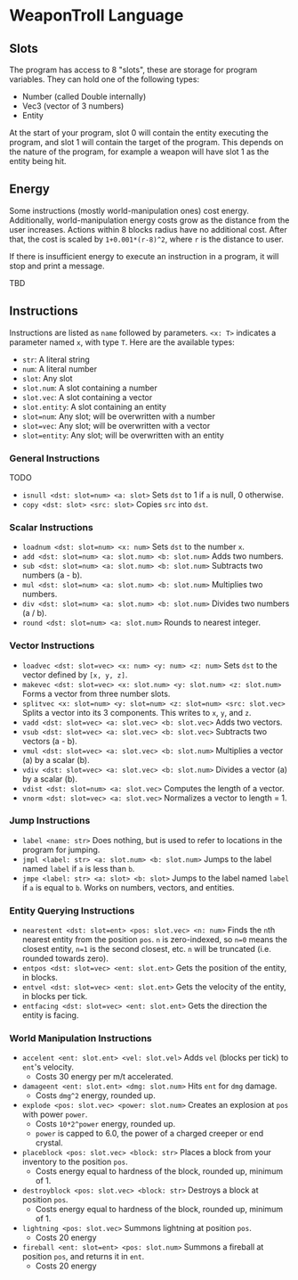 # WeaponTroll Language

## Slots

The program has access to 8 "slots", these are storage for
program variables. They can hold one of the following types:
- Number (called Double internally)
- Vec3 (vector of 3 numbers)
- Entity

At the start of your program, slot 0 will contain the entity executing the program,
and slot 1 will contain the target of the program. This depends on the nature of the program,
for example a weapon will have slot 1 as the entity being hit.

## Energy

Some instructions (mostly world-manipulation ones) cost energy. Additionally,
world-manipulation energy costs grow as the distance from the user increases.
Actions within 8 blocks radius have no additional cost. After that, the cost
is scaled by `1+0.001*(r-8)^2`, where `r` is the distance to user.

If there is insufficient energy to execute an instruction in a program, it will stop
and print a message.

TBD

## Instructions

Instructions are listed as `name` followed by parameters.
`<x: T>` indicates a parameter named `x`, with type `T`.
Here are the available types:
- `str`: A literal string
- `num`: A literal number
- `slot`: Any slot
- `slot.num`: A slot containing a number
- `slot.vec`: A slot containing a vector
- `slot.entity`: A slot containing an entity
- `slot=num`: Any slot; will be overwritten with a number
- `slot=vec`: Any slot; will be overwritten with a vector
- `slot=entity`: Any slot; will be overwritten with an entity

### General Instructions

TODO
- `isnull <dst: slot=num> <a: slot>` Sets `dst` to 1 if `a` is null, 0 otherwise.
- `copy <dst: slot> <src: slot>` Copies `src` into `dst`.

### Scalar Instructions

- `loadnum <dst: slot=num> <x: num>` Sets `dst` to the number `x`.
- `add <dst: slot=num> <a: slot.num> <b: slot.num>` Adds two numbers.
- `sub <dst: slot=num> <a: slot.num> <b: slot.num>` Subtracts two numbers (a - b).
- `mul <dst: slot=num> <a: slot.num> <b: slot.num>` Multiplies two numbers.
- `div <dst: slot=num> <a: slot.num> <b: slot.num>` Divides two numbers (a / b).
- `round <dst: slot=num> <a: slot.num>` Rounds to nearest integer.

### Vector Instructions

- `loadvec <dst: slot=vec> <x: num> <y: num> <z: num>` Sets `dst` to the vector defined by `[x, y, z]`.
- `makevec <dst: slot=vec> <x: slot.num> <y: slot.num> <z: slot.num>` Forms a vector from three number slots.
- `splitvec <x: slot=num> <y: slot=num> <z: slot=num> <src: slot.vec>` Splits a vector into its 3 components. This writes to `x`, `y`, and `z`.
- `vadd <dst: slot=vec> <a: slot.vec> <b: slot.vec>` Adds two vectors.
- `vsub <dst: slot=vec> <a: slot.vec> <b: slot.vec>` Subtracts two vectors (a - b).
- `vmul <dst: slot=vec> <a: slot.vec> <b: slot.num>` Multiplies a vector (a) by a scalar (b).
- `vdiv <dst: slot=vec> <a: slot.vec> <b: slot.num>` Divides a vector (a) by a scalar (b).
- `vdist <dst: slot=num> <a: slot.vec>` Computes the length of a vector.
- `vnorm <dst: slot=vec> <a: slot.vec>` Normalizes a vector to length = 1.

### Jump Instructions

- `label <name: str>` Does nothing, but is used to refer to locations in the program for jumping.
- `jmpl <label: str> <a: slot.num> <b: slot.num>` Jumps to the label named `label` if `a` is less than `b`.
- `jmpe <label: str> <a: slot> <b: slot>` Jumps to the label named `label` if `a` is equal to `b`. Works on
  numbers, vectors, and entities.

### Entity Querying Instructions

- `nearestent <dst: slot=ent> <pos: slot.vec> <n: num>` Finds the `n`th nearest entity from the position `pos`.
  `n` is zero-indexed, so `n=0` means the closest entity, `n=1` is the second closest, etc.
  `n` will be truncated (i.e. rounded towards zero).
- `entpos <dst: slot=vec> <ent: slot.ent>` Gets the position of the entity, in blocks.
- `entvel <dst: slot=vec> <ent: slot.ent>` Gets the velocity of the entity, in blocks per tick.
- `entfacing <dst: slot=vec> <ent: slot.ent>` Gets the direction the entity is facing.

### World Manipulation Instructions

- `accelent <ent: slot.ent> <vel: slot.vel>` Adds `vel` (blocks per tick) to `ent`'s velocity.
  - Costs 30 energy per m/t accelerated.
- `damageent <ent: slot.ent> <dmg: slot.num>` Hits `ent` for `dmg` damage.
  - Costs `dmg^2` energy, rounded up.
- `explode <pos: slot.vec> <power: slot.num>` Creates an explosion at `pos` with power `power`.
  - Costs `10*2^power` energy, rounded up.
  - `power` is capped to 6.0, the power of a charged creeper or end crystal.
- `placeblock <pos: slot.vec> <block: str>` Places a block from your inventory to the position `pos`.
  - Costs energy equal to hardness of the block, rounded up, minimum of 1.
- `destroyblock <pos: slot.vec> <block: str>` Destroys a block at position `pos`.
  - Costs energy equal to hardness of the block, rounded up, minimum of 1.
- `lightning <pos: slot.vec>` Summons lightning at position `pos`.
  - Costs 20 energy
- `fireball <ent: slot=ent> <pos: slot.num>` Summons a fireball at position `pos`, and returns it in `ent`.
  - Costs 20 energy